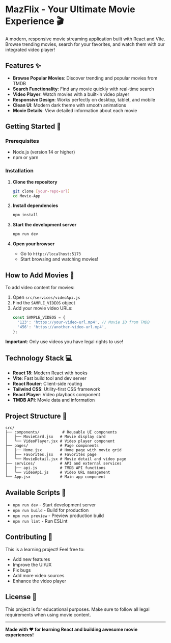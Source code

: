 # MazFlix - Your Ultimate Movie Experience 🎬

A modern, responsive movie streaming application built with React and Vite. Browse trending movies, search for your favorites, and watch them with our integrated video player!

## Features ✨

- **Browse Popular Movies**: Discover trending and popular movies from TMDB
- **Search Functionality**: Find any movie quickly with real-time search
- **Video Player**: Watch movies with a built-in video player
- **Responsive Design**: Works perfectly on desktop, tablet, and mobile
- **Clean UI**: Modern dark theme with smooth animations
- **Movie Details**: View detailed information about each movie

## Getting Started 🚀

### Prerequisites
- Node.js (version 14 or higher)
- npm or yarn

### Installation

1. **Clone the repository**
   ```bash
   git clone [your-repo-url]
   cd Movie-App
   ```

2. **Install dependencies**
   ```bash
   npm install
   ```

3. **Start the development server**
   ```bash
   npm run dev
   ```

4. **Open your browser**
   - Go to `http://localhost:5173`
   - Start browsing and watching movies!

## How to Add Movies 🎥

To add video content for movies:

1. Open `src/services/videoApi.js`
2. Find the `SAMPLE_VIDEOS` object
3. Add your movie video URLs:
   ```javascript
   const SAMPLE_VIDEOS = {
     '123': 'https://your-video-url.mp4', // Movie ID from TMDB
     '456': 'https://another-video-url.mp4',
   };
   ```

**Important**: Only use videos you have legal rights to use!

## Technology Stack 💻

- **React 18**: Modern React with hooks
- **Vite**: Fast build tool and dev server
- **React Router**: Client-side routing
- **Tailwind CSS**: Utility-first CSS framework
- **React Player**: Video playback component
- **TMDB API**: Movie data and information

## Project Structure 📁

```
src/
├── components/          # Reusable UI components
│   ├── MovieCard.jsx   # Movie display card
│   └── VideoPlayer.jsx # Video player component
├── pages/              # Page components
│   ├── Home.jsx        # Home page with movie grid
│   ├── Favorites.jsx   # Favorites page
│   └── MovieDetail.jsx # Movie detail and video page
├── services/           # API and external services
│   ├── api.js          # TMDB API functions
│   └── videoApi.js     # Video URL management
└── App.jsx             # Main app component
```

## Available Scripts 📜

- `npm run dev` - Start development server
- `npm run build` - Build for production
- `npm run preview` - Preview production build
- `npm run lint` - Run ESLint

## Contributing 🤝

This is a learning project! Feel free to:
- Add new features
- Improve the UI/UX
- Fix bugs
- Add more video sources
- Enhance the video player

## License 📄

This project is for educational purposes. Make sure to follow all legal requirements when using movie content.

---

**Made with ❤️ for learning React and building awesome movie experiences!**

